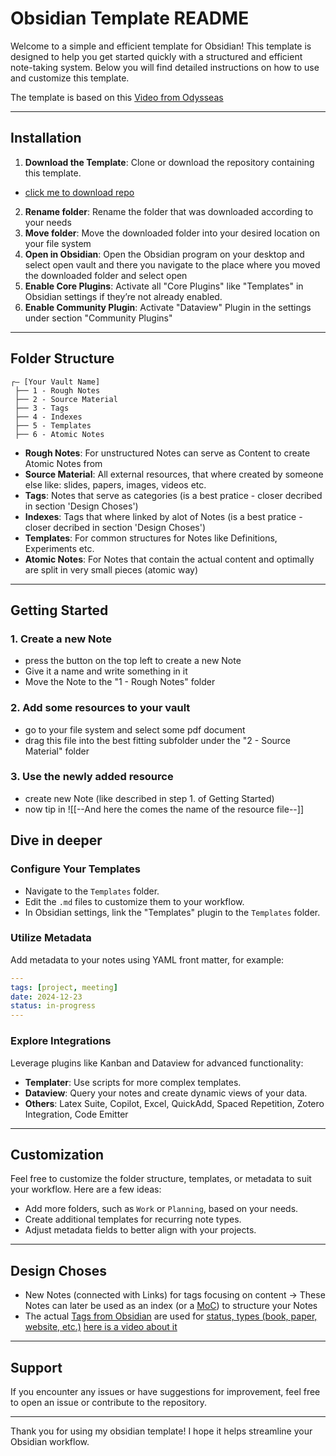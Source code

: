 # Obsidian Template README

Welcome to a simple and efficient template for Obsidian! This template is designed to help you get started quickly with a structured and efficient note-taking system. Below you will find detailed instructions on how to use and customize this template.

The template is based on this [Video from Odysseas](https://www.youtube.com/watch?v=hSTy_BInQs8&list=PLCPVAsJ6prFeROROzCeEIVfWGMRq1ImT5)

---

## Installation

1. **Download the Template**: Clone or download the repository containing this template.
- [click me to download repo](https://github.com/benjaminkost/obsidian_template_en/archive/refs/heads/master.zip)
2. **Rename folder**: Rename the folder that was downloaded according to your needs
3. **Move folder**: Move the downloaded folder into your desired location on your file system
4. **Open in Obsidian**: Open the Obsidian program on your desktop and select open vault and there you navigate to the place where you moved the downloaded folder and select open
4. **Enable Core Plugins**: Activate all "Core Plugins" like "Templates" in Obsidian settings if they’re not already enabled.
5. **Enable Community Plugin**: Activate "Dataview" Plugin in the settings under section "Community Plugins"

---

## Folder Structure

```plaintext
┌— [Your Vault Name]
 ├── 1 - Rough Notes
 ├── 2 - Source Material
 ├── 3 - Tags
 ├── 4 - Indexes
 ├── 5 - Templates
 ├── 6 - Atomic Notes
```

- **Rough Notes**: For unstructured Notes can serve as Content to create Atomic Notes from
- **Source Material**: All external resources, that where created by someone else like: slides, papers, images, videos etc.
- **Tags**: Notes that serve as categories (is a best pratice - closer decribed in section 'Design Choses')
- **Indexes**: Tags that where linked by alot of Notes (is a best pratice - closer decribed in section 'Design Choses')
- **Templates**: For common structures for Notes like Definitions, Experiments etc.
- **Atomic Notes**: For Notes that contain the actual content and optimally are split in very small pieces (atomic way)

---

## Getting Started

### 1. Create a new Note

- press the button on the top left to create a new Note
- Give it a name and write something in it
- Move the Note to the "1 - Rough Notes" folder

### 2. Add some resources to your vault

- go to your file system and select some pdf document
- drag this file into the best fitting subfolder under the "2 - Source Material" folder

### 3. Use the newly added resource

- create new Note (like described in step 1. of Getting Started)
- now tip in ![[--And here the comes the name of the resource file--]]

## Dive in deeper

### Configure Your Templates

- Navigate to the `Templates` folder.
- Edit the `.md` files to customize them to your workflow.
- In Obsidian settings, link the "Templates" plugin to the `Templates` folder.

### Utilize Metadata

Add metadata to your notes using YAML front matter, for example:

```yaml
---
tags: [project, meeting]
date: 2024-12-23
status: in-progress
---
```

### Explore Integrations

Leverage plugins like Kanban and Dataview for advanced functionality:

- **Templater**: Use scripts for more complex templates.
- **Dataview**: Query your notes and create dynamic views of your data.
- **Others**: Latex Suite, Copilot, Excel, QuickAdd, Spaced Repetition, Zotero Integration, Code Emitter

---

## Customization

Feel free to customize the folder structure, templates, or metadata to suit your workflow. Here are a few ideas:

- Add more folders, such as `Work` or `Planning`, based on your needs.
- Create additional templates for recurring note types.
- Adjust metadata fields to better align with your projects.

---
## Design Choses
- New Notes (connected with Links) for tags focusing on content
   -> These Notes can later be used as an index (or a [MoC](https://forum.obsidian.md/t/what-is-a-moc/58423/11)) to structure your Notes  
- The actual [Tags from Obsidian](https://help.obsidian.md/Editing+and+formatting/Tags) are used for [status, types (book, paper, website, etc.)](https://forum.obsidian.md/t/a-guide-on-links-vs-tags-in-obsidian/28231/4?u=benboomer) [here is a video about it](https://www.youtube.com/watch?v=fwO8LzH9q3I)

---

## Support

If you encounter any issues or have suggestions for improvement, feel free to open an issue or contribute to the repository.

---

Thank you for using my obsidian template! I hope it helps streamline your Obsidian workflow.

